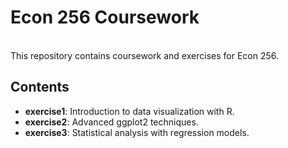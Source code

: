 # Econ 256 Coursework 
\
This repository contains coursework and exercises for Econ 256. 

## Contents 
- **exercise1**: Introduction to data visualization with R.
- **exercise2**: Advanced ggplot2 techniques.
- **exercise3**: Statistical analysis with regression models.
